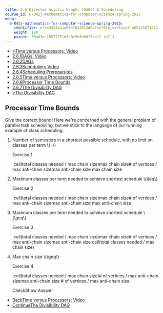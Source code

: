 ```yaml
---
title: 2.6 Directed Acyclic Graphs (DAGs) & Scheduling
course_id: 6-042j-mathematics-for-computer-science-spring-2015
menu:
  6-042j-mathematics-for-computer-science-spring-2015:
    identifier: ef4e3328c41e094f652012d0cfce781e_vertical-a69125071411
    weight: 190
    parent: 30a03ec26577751dfb8c5b6d0813ce12_tp7-1
---
```

*   [<Time versus Processors: Video](/courses/electrical-engineering-and-computer-science/6-042j-mathematics-for-computer-science-spring-2015/structures/tp7-1/vertical-ce9e54c9d251)
*   [2.6.1DAGs: Video](/courses/electrical-engineering-and-computer-science/6-042j-mathematics-for-computer-science-spring-2015/structures/tp7-1)
*   [2.6.2DAGs](/courses/electrical-engineering-and-computer-science/6-042j-mathematics-for-computer-science-spring-2015/structures/tp7-1/vertical-dcde59c77eab)
*   [2.6.3Scheduling: Video](/courses/electrical-engineering-and-computer-science/6-042j-mathematics-for-computer-science-spring-2015/structures/tp7-1/vertical-0b187f2dedb6)
*   [2.6.4Scheduling Prerequisites](/courses/electrical-engineering-and-computer-science/6-042j-mathematics-for-computer-science-spring-2015/structures/tp7-1/vertical-cb2dbc0f9d11)
*   [2.6.5Time versus Processors: Video](/courses/electrical-engineering-and-computer-science/6-042j-mathematics-for-computer-science-spring-2015/structures/tp7-1/vertical-ce9e54c9d251)
*   [2.6.6Processor Time Bounds](/courses/electrical-engineering-and-computer-science/6-042j-mathematics-for-computer-science-spring-2015/structures/tp7-1/vertical-a69125071411)
*   [2.6.7The Divisibility DAG](/courses/electrical-engineering-and-computer-science/6-042j-mathematics-for-computer-science-spring-2015/structures/tp7-1/vertical-839e7a19a176)
*   [\>The Divisibility DAG](/courses/electrical-engineering-and-computer-science/6-042j-mathematics-for-computer-science-spring-2015/structures/tp7-1/vertical-839e7a19a176)

Processor Time Bounds
---------------------

  

Give the correct bound! Here we're concerned with the general problem of parallel task scheduling, but we stick to the language of our running example of class scheduling.

1.  Number of semesters in a shortest possible schedule, with no limit on classes per term \\(=\\)
    
    Exercise 1
    
    &nbsp;ceil(total classes needed / max chain size)max chain size\# of vertices / max anti-chain sizemax anti-chain size max chain size&nbsp;
    
  
3.  Maximum classes per term needed to achieve shortest schedule \\(\\leq\\)
    
    Exercise 2
    
    &nbsp;ceil(total classes needed / max chain size)max chain size\# of vertices / max anti-chain sizemax anti-chain size max anti-chain size&nbsp;
    
  
5.  Maximum classes per term needed to achieve shortest schedule \\(\\geq\\)
    
    Exercise 3
    
    &nbsp;ceil(total classes needed / max chain size)max chain size\# of vertices / max anti-chain sizemax anti-chain size ceil(total classes needed / max chain size)&nbsp;
    
  
7.  Max chain size \\(\\geq\\)
    
    Exercise 4
    
    &nbsp;ceil(total classes needed / max chain size)\# of vertices / max anti-chain sizemax anti-chain size # of vertices / max anti-chain size&nbsp;
    
    CheckShow Answer
    
  

*   [BackTime versus Processors: Video](/courses/electrical-engineering-and-computer-science/6-042j-mathematics-for-computer-science-spring-2015/structures/tp7-1/vertical-ce9e54c9d251)
*   [ContinueThe Divisibility DAG](/courses/electrical-engineering-and-computer-science/6-042j-mathematics-for-computer-science-spring-2015/structures/tp7-1/vertical-839e7a19a176)